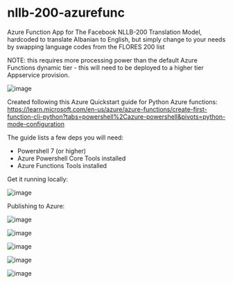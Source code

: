 # nllb-200-azurefunc
Azure Function App for The Facebook NLLB-200 Translation Model, hardcoded to translate Albanian to English, but simply change to your needs by swapping language codes from the FLORES 200 list

NOTE: this requires more processing power than the default Azure Functions dynamic tier - this will need to be deployed to a higher tier Appservice provision.

![image](https://github.com/horsenoiseadministrator/nllb-200-azurefunc/assets/103950749/f51e4e75-75e9-45f1-a9f6-52f89625cf21)



Created following this Azure Quickstart guide for Python Azure functions:
https://learn.microsoft.com/en-us/azure/azure-functions/create-first-function-cli-python?tabs=powershell%2Cazure-powershell&pivots=python-mode-configuration

The guide lists a few deps you will need:
 - Powershell 7 (or higher)
 - Azure Powershell Core Tools installed
 - Azure Functions Tools installed
   

Get it running locally:

![image](https://github.com/horsenoiseadministrator/nllb-200-azurefunc/assets/103950749/42a16da9-b436-4059-b9dc-57d9647cc2cf)


Publishing to Azure:

![image](https://github.com/horsenoiseadministrator/nllb-200-azurefunc/assets/103950749/040cdcde-df7b-4c16-8667-a4dab0a8679c)

![image](https://github.com/horsenoiseadministrator/nllb-200-azurefunc/assets/103950749/9464bf6c-d71b-4745-9b61-9114183362a0)

![image](https://github.com/horsenoiseadministrator/nllb-200-azurefunc/assets/103950749/f1a6cfb0-8995-40c0-96ae-8d3d8526d4ae)

![image](https://github.com/horsenoiseadministrator/nllb-200-azurefunc/assets/103950749/ef0e4fa3-cfa2-4fc3-9cb7-76e94dde81be)


![image](https://github.com/horsenoiseadministrator/nllb-200-azurefunc/assets/103950749/3b41ea84-34ce-48ff-a71a-b6a265cb7228)
